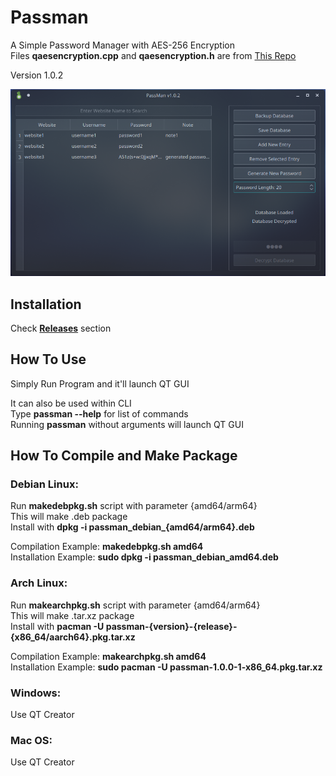 # Passman
A Simple Password Manager with AES-256 Encryption<br />
Files **qaesencryption.cpp** and **qaesencryption.h** are from [This Repo](https://github.com/bricke/Qt-AES)

Version 1.0.2<br />

![screenshot.png](screenshot.png)


## Installation
Check **[Releases](https://github.com/Aslan2142/passman/releases)** section


## How To Use
Simply Run Program and it'll launch QT GUI<br />

It can also be used within CLI<br />
Type **passman --help** for list of commands<br />
Running **passman** without arguments will launch QT GUI


## How To Compile and Make Package

### Debian Linux:
Run **makedebpkg.sh** script with parameter {amd64/arm64}<br />
This will make .deb package<br />
Install with **dpkg -i passman_debian_{amd64/arm64}.deb**<br />

Compilation Example: **makedebpkg.sh amd64**<br />
Installation Example: **sudo dpkg -i passman_debian_amd64.deb**<br />

### Arch Linux:
Run **makearchpkg.sh** script with parameter {amd64/arm64}<br />
This will make .tar.xz package<br />
Install with **pacman -U passman-{version}-{release}-{x86_64/aarch64}.pkg.tar.xz**<br />

Compilation Example: **makearchpkg.sh amd64**<br />
Installation Example: **sudo pacman -U passman-1.0.0-1-x86_64.pkg.tar.xz**<br />

### Windows:
Use QT Creator

### Mac OS:
Use QT Creator
